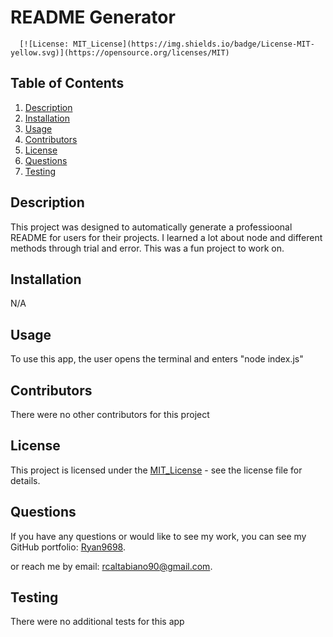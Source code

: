 # README Generator

      [![License: MIT_License](https://img.shields.io/badge/License-MIT-yellow.svg)](https://opensource.org/licenses/MIT)

## Table of Contents

1. [Description](#description)
2. [Installation](#installation)
3. [Usage](#usage)
4. [Contributors](#contributors)
5. [License](#license)
6. [Questions](#questions)
7. [Testing](#testing)

## Description

This project was designed to automatically generate a professioonal README for users for their projects. I learned a lot about node and different methods through trial and error. This was a fun project to work on.

## Installation

N/A

## Usage

To use this app, the user opens the terminal and enters "node index.js"

## Contributors

There were no other contributors for this project

## License

This project is licensed under the [MIT_License](https://opensource.org/licenses/MIT) - see the license file for details.

## Questions

If you have any questions or would like to see my work, you can see my GitHub portfolio: [Ryan9698](https://github.com/Ryan9698).

or reach me by email: [rcaltabiano90@gmail.com](mailto:rcaltabiano90@gmail.com).

## Testing

There were no additional tests for this app